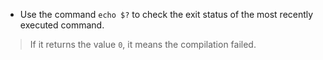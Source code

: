 - Use the command `echo $?` to check the exit status of the most recently executed command.
> If it returns the value `0`, it means the compilation failed.